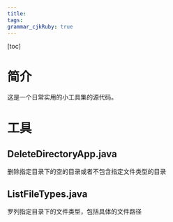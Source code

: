 ```yaml
---
title: 
tags: 
grammar_cjkRuby: true
---
```


[toc]

# 简介

这是一个日常实用的小工具集的源代码。

# 工具

## DeleteDirectoryApp.java

删除指定目录下的空的目录或者不包含指定文件类型的目录

## ListFileTypes.java

罗列指定目录下的文件类型，包括具体的文件路径

